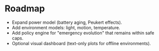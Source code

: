 # Roadmap
- Expand power model (battery aging, Peukert effects).
- Add environment models: light, motion, temperature.
- Add policy engine for "emergency evolution" that remains within safe caps.
- Optional visual dashboard (text-only plots for offline environments).
